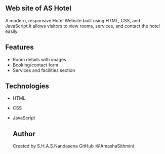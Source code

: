 ## Web site of AS Hotel

A modern, responsive Hotel Website built using HTML, CSS, and JavaScript.It allows visitors to view rooms, services, and contact the hotel easily.

## Features
- Room details with images  
- Booking/contact form    
- Services and facilities section  

## Technologies
- HTML  
- CSS  
- JavaScript

  ## Author

  Created by S.H.A.S.Nandasena
  GitHub :@AmashaSithmini
